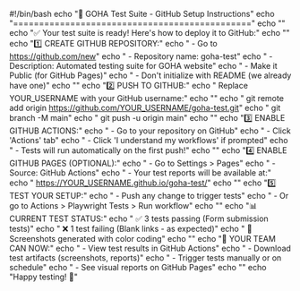 #!/bin/bash
echo "🚀 GOHA Test Suite - GitHub Setup Instructions"
echo "=============================================="
echo ""
echo "✅ Your test suite is ready! Here's how to deploy it to GitHub:"
echo ""
echo "1️⃣  CREATE GITHUB REPOSITORY:"
echo "   - Go to https://github.com/new"
echo "   - Repository name: goha-test"
echo "   - Description: Automated testing suite for GOHA website"
echo "   - Make it Public (for GitHub Pages)"
echo "   - Don't initialize with README (we already have one)"
echo ""
echo "2️⃣  PUSH TO GITHUB:"
echo "   Replace YOUR_USERNAME with your GitHub username:"
echo ""
echo "   git remote add origin https://github.com/YOUR_USERNAME/goha-test.git"
echo "   git branch -M main"
echo "   git push -u origin main"
echo ""
echo "3️⃣  ENABLE GITHUB ACTIONS:"
echo "   - Go to your repository on GitHub"
echo "   - Click 'Actions' tab"
echo "   - Click 'I understand my workflows' if prompted"
echo "   - Tests will run automatically on the first push!"
echo ""
echo "4️⃣  ENABLE GITHUB PAGES (OPTIONAL):"
echo "   - Go to Settings > Pages"
echo "   - Source: GitHub Actions"
echo "   - Your test reports will be available at:"
echo "   https://YOUR_USERNAME.github.io/goha-test/"
echo ""
echo "5️⃣  TEST YOUR SETUP:"
echo "   - Push any change to trigger tests"
echo "   - Or go to Actions > Playwright Tests > Run workflow"
echo ""
echo "📊 CURRENT TEST STATUS:"
echo "   ✅ 3 tests passing (Form submission tests)"
echo "   ❌ 1 test failing (Blank links - as expected)"
echo "   📸 Screenshots generated with color coding"
echo ""
echo "🎯 YOUR TEAM CAN NOW:"
echo "   - View test results in GitHub Actions"
echo "   - Download test artifacts (screenshots, reports)"
echo "   - Trigger tests manually or on schedule"
echo "   - See visual reports on GitHub Pages"
echo ""
echo "Happy testing! 🧪"
